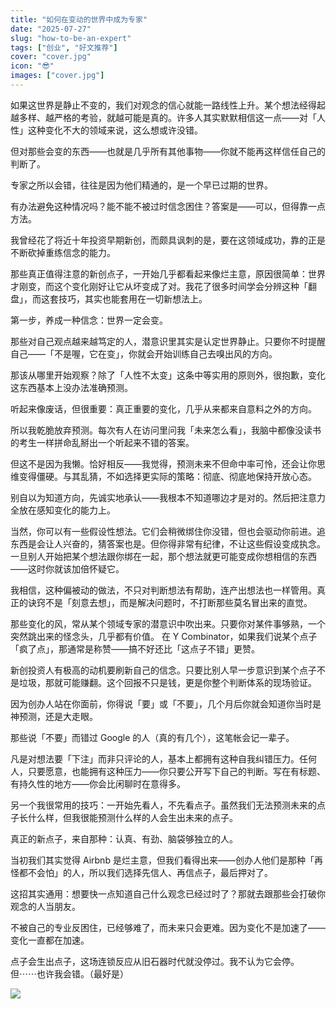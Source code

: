 ```yaml
---
title: "如何在变动的世界中成为专家"
date: "2025-07-27"
slug: "how-to-be-an-expert"
tags: ["创业", "好文推荐"]
cover: "cover.jpg"
icon: "😎"
images: ["cover.jpg"]
---
```

如果这世界是静止不变的，我们对观念的信心就能一路线性上升。某个想法经得起越多样、越严格的考验，就越可能是真的。许多人其实默默相信这一点——对「人性」这种变化不大的领域来说，这么想或许没错。



但对那些会变的东西——也就是几乎所有其他事物——你就不能再这样信任自己的判断了。



专家之所以会错，往往是因为他们精通的，是一个早已过期的世界。



有办法避免这种情况吗？能不能不被过时信念困住？答案是——可以，但得靠一点方法。



我曾经花了将近十年投资早期新创，而颇具讽刺的是，要在这领域成功，靠的正是不断砍掉重练信念的能力。



那些真正值得注意的新创点子，一开始几乎都看起来像烂主意，原因很简单：世界才刚变，而这个变化刚好让它从坏变成了对。我花了很多时间学会分辨这种「翻盘」，而这套技巧，其实也能套用在一切新想法上。



第一步，养成一种信念：世界一定会变。



那些对自己观点越来越笃定的人，潜意识里其实是认定世界静止。只要你不时提醒自己——「不是喔，它在变」，你就会开始训练自己去嗅出风的方向。



那该从哪里开始观察？除了「人性不太变」这条中等实用的原则外，很抱歉，变化这东西基本上没办法准确预测。



听起来像废话，但很重要：真正重要的变化，几乎从来都来自意料之外的方向。



所以我乾脆放弃预测。每次有人在访问里问我「未来怎么看」，我脑中都像没读书的考生一样拼命乱掰出一个听起来不错的答案。



但这不是因为我懒。恰好相反——我觉得，预测未来不但命中率可怜，还会让你思维变得僵硬。与其乱猜，不如选择更实际的策略：彻底、彻底地保持开放心态。



别自以为知道方向，先诚实地承认——我根本不知道哪边才是对的。然后把注意力全放在感知变化的能力上。



当然，你可以有一些假设性想法。它们会稍微绑住你没错，但也会驱动你前进。追东西是会让人兴奋的，猜答案也是。但你得非常有纪律，不让这些假设变成执念。
一旦别人开始把某个想法跟你绑在一起，那个想法就更可能变成你想相信的东西——这时你就该加倍怀疑它。



我相信，这种偏被动的做法，不只对判断想法有帮助，连产出想法也一样管用。真正的诀窍不是「刻意去想」，而是解决问题时，不打断那些莫名冒出来的直觉。



那些变化的风，常从某个领域专家的潜意识中吹出来。只要你对某件事够熟，一个突然跳出来的怪念头，几乎都有价值。
在 Y Combinator，如果我们说某个点子「疯了点」，那通常是称赞——搞不好还比「这点子不错」更赞。



新创投资人有极高的动机要刷新自己的信念。只要比别人早一步意识到某个点子不是垃圾，那就可能赚翻。这个回报不只是钱，更是你整个判断体系的现场验证。



因为创办人站在你面前，你得说「要」或「不要」，几个月后你就会知道你当时是神预测，还是大走眼。



那些说「不要」而错过 Google 的人（真的有几个），这笔帐会记一辈子。



凡是对想法要「下注」而非只评论的人，基本上都拥有这种自我纠错压力。任何人，只要愿意，也能拥有这种压力——你只要公开写下自己的判断。写在有标题、有持久性的地方——你会比闲聊时在意得多。



另一个我很常用的技巧：一开始先看人，不先看点子。虽然我们无法预测未来的点子长什么样，但我很能预测什么样的人会生出未来的点子。



真正的新点子，来自那种：认真、有劲、脑袋够独立的人。



当初我们其实觉得 Airbnb 是烂主意，但我们看得出来——创办人他们是那种「再怪都不会怕」的人，所以我们选择先信人、再信点子，最后押对了。



这招其实通用：想要快一点知道自己什么观念已经过时了？那就去跟那些会打破你观念的人当朋友。



不被自己的专业反困住，已经够难了，而未来只会更难。因为变化不是加速了——变化一直都在加速。



点子会生出点子，这场连锁反应从旧石器时代就没停过。我不认为它会停。
但⋯⋯也许我会错。（最好是）




![](https://prod-files-secure.s3.us-west-2.amazonaws.com/112d0858-5090-4d34-a606-b75eb8d65fd2/46476355-9cf3-4e99-9b7a-3531bc426380/1000202064.png?X-Amz-Algorithm=AWS4-HMAC-SHA256&X-Amz-Content-Sha256=UNSIGNED-PAYLOAD&X-Amz-Credential=ASIAZI2LB466RWTVWTVW%2F20251016%2Fus-west-2%2Fs3%2Faws4_request&X-Amz-Date=20251016T071400Z&X-Amz-Expires=3600&X-Amz-Security-Token=IQoJb3JpZ2luX2VjEN%2F%2F%2F%2F%2F%2F%2F%2F%2F%2F%2FwEaCXVzLXdlc3QtMiJHMEUCIQDnTUiNtqc8SiIt164DmYLFJb7ykbxDswlCjdpJSQvWgQIgQ5wCFeNffIYBm5eciEdqlQTt9DX%2F6MlN5%2Bc8%2BTqFnHsqiAQIiP%2F%2F%2F%2F%2F%2F%2F%2F%2F%2FARAAGgw2Mzc0MjMxODM4MDUiDPw9mGpB2oK53a3y0ircA0Sg8MlE7QPSoQlzu1GV66TIR6sHdoiknAKDA3YbGdB3X87UHAtgvQqZcOtuFuU7iwjIfAnS6YrflIQwZfQf%2FNsElO4obt2uxamo%2BzJ0%2FH5pl72y3bV60PhGmX8bPGJfZlimxApW%2FRYZ2dNpX%2BFxsgt5drgpkb%2BD1wlNeO6oQ7GlnZrUQXwaLkwVcRC6QYs9AYNGC1wOCdZA0h6d3HhIkugCnqkbYSWGqhxkyfmpALzm82KUezyQzfBjyQEPX9SF74j171nb1xnlmSSjjfObxfUIJ7hK%2FCXCl7kkmeiCo00Ge0eZW%2FCnEDUfA6SL88Qhj%2F3XqkX723okvMcbaj%2BAFRbxeNOOXXcx97TTYw8VWaSofkmMKNwIx3uqK2U981o6UbsBSQORQVt7JlSGEBjPv3ZNR2GEs9XJSujBlwJm3w2%2B0qJnAew3uAvIb8I9wLcU48tDDkygk4DF1bjIWIA5q7KUS9njGWQJ%2BwjxKG%2BQFFHXGHqrzgI2LRD5yDIEyxrTxaqM0XaLmYbb0lO%2Buwmdx16KTHuRnkL7jwnqOBmQH0U9E4nHd32WzYAHs%2F4svlb50C7CcS1HNXW96mIeP0tKIMSx%2B2YI7JK46pyYMPkfHzGYPNA8Ax8uuGb61lc2MIuywscGOqUBZ8p1zINdTAIK0fj0K0FFRty6Y%2Bg0H13UOrB8NorMwCSp%2BqQMkcNkVoZDvvxZAiCm%2FqeqtUS6MQr8pYKDJ7srUzIDuC8yi1ShbmOsNxDwj4IdIt5RDqACxvjLE2uvZ9xbcfsiyp6BfaU1Goc9Wyoov%2F%2FQhcUnjS%2Ff3tdqwGpxvx3%2FJ7Vs%2FKsTMyTUjam0Dj2t%2BQSMpE0mjGG9pi%2FoAzheUgw3kXag&X-Amz-Signature=0639399df04bdf0162ebe7d5c7b5e8ead88e42ebb825739747ce2f704cba55fe&X-Amz-SignedHeaders=host&x-amz-checksum-mode=ENABLED&x-id=GetObject)

